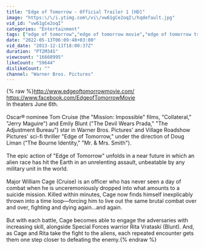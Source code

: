 ```yaml
---
title: "Edge of Tomorrow - Official Trailer 1 [HD]"
image: "https:\/\/i.ytimg.com\/vi\/vw61gCe2oqI\/hqdefault.jpg"
vid_id: "vw61gCe2oqI"
categories: "Entertainment"
tags: ["edge of tomorrow","edge of tomorrow movie","edge of tomorrow trailer"]
date: "2022-05-13T06:09:48+03:00"
vid_date: "2013-12-11T18:00:37Z"
duration: "PT2M34S"
viewcount: "16668995"
likeCount: "59644"
dislikeCount: ""
channel: "Warner Bros. Pictures"
---
```

{% raw %}<a rel="nofollow" target="blank" href="http://www.edgeoftomorrowmovie.com/">http://www.edgeoftomorrowmovie.com/</a><br /><a rel="nofollow" target="blank" href="https://www.facebook.com/EdgeofTomorrowMovie">https://www.facebook.com/EdgeofTomorrowMovie</a><br />In theaters June 6th.<br /><br />Oscar® nominee Tom Cruise (the &quot;Mission: Impossible&quot; films, &quot;Collateral,&quot; &quot;Jerry Maguire&quot;) and Emily Blunt (&quot;The Devil Wears Prada,&quot; &quot;The Adjustment Bureau&quot;) star in Warner Bros. Pictures' and Village Roadshow Pictures' sci-fi thriller &quot;Edge of Tomorrow,&quot; under the direction of Doug Liman (&quot;The Bourne Identity,&quot; &quot;Mr. &amp; Mrs. Smith&quot;).<br /><br />The epic action of &quot;Edge of Tomorrow&quot; unfolds in a near future in which an alien race has hit the Earth in an unrelenting assault, unbeatable by any military unit in the world.  <br /><br />Major William Cage (Cruise) is an officer who has never seen a day of combat when he is unceremoniously dropped into what amounts to a suicide mission.  Killed within minutes, Cage now finds himself inexplicably thrown into a time loop—forcing him to live out the same brutal combat over and over, fighting and dying again...and again.<br /><br />But with each battle, Cage becomes able to engage the adversaries with increasing skill, alongside Special Forces warrior Rita Vrataski (Blunt).  And, as Cage and Rita take the fight to the aliens, each repeated encounter gets them one step closer to defeating the enemy.{% endraw %}
